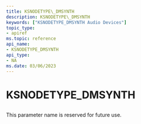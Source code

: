 ```yaml
---
title: KSNODETYPE\_DMSYNTH
description: KSNODETYPE\_DMSYNTH
keywords: ["KSNODETYPE_DMSYNTH Audio Devices"]
topic_type:
- apiref
ms.topic: reference
api_name:
- KSNODETYPE_DMSYNTH
api_type:
- NA
ms.date: 03/06/2023
---
```



# KSNODETYPE\_DMSYNTH


## <span id="ddk_ksnodetype_dmsynth_ks"></span><span id="DDK_KSNODETYPE_DMSYNTH_KS"></span>


This parameter name is reserved for future use.

 

 





